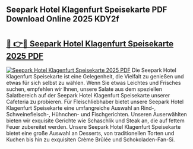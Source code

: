 ## Seepark Hotel Klagenfurt Speisekarte PDF Download Online 2025 KDY2f

# <h2><a href="http://gca444z.nevu.top/?p=Seepark+Hotel+Klagenfurt+Speisekarte">🔗 👉🔴 Seepark Hotel Klagenfurt Speisekarte 2025 PDF</a></h2>

[![Seepark Hotel Klagenfurt Speisekarte 2025 PDF](https://i.imgur.com/dBaPXMq.png)](http://gca444z.nevu.top/?p=Seepark+Hotel+Klagenfurt+Speisekarte)
Die Seepark Hotel Klagenfurt Speisekarte ist eine Gelegenheit, die Vielfalt zu genießen und etwas für sich selbst zu wählen. Wenn Sie etwas Leichtes und Frisches suchen, empfehlen wir Ihnen, unsere Salate aus dem speziellen Salatbereich auf der Seepark Hotel Klagenfurt Speisekarte unserer Cafeteria zu probieren. Für Fleischliebhaber bietet unsere Seepark Hotel Klagenfurt Speisekarte eine umfangreiche Auswahl an Rind-, Schweinefleisch-, Hühnchen- und Fischgerichten. Unseren Auserwählten bieten wir exquisite Gerichte wie Schaschlik und Steak an, die auf fettem Feuer zubereitet werden. Unsere Seepark Hotel Klagenfurt Speisekarte bietet eine große Auswahl an Desserts, von traditionellen Torten und Kuchen bis hin zu exquisiten Crème Brûlée und Schokoladen-Fan-Si.

